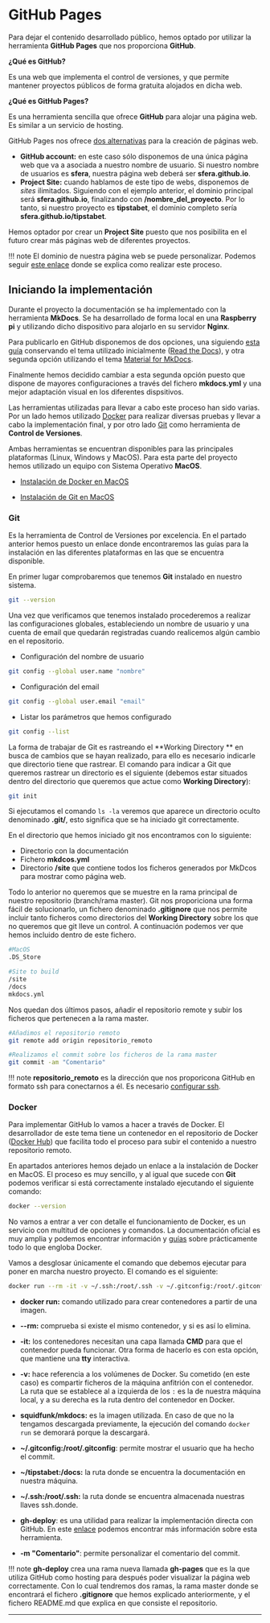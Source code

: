 # GitHub Pages

Para dejar el contenido desarrollado público, hemos optado por utilizar la herramienta **GitHub Pages** que nos proporciona **GitHub**.

**¿Qué es GitHub?**

Es una web que implementa el control de versiones, y que permite mantener proyectos públicos de forma gratuita alojados en dicha web.

**¿Qué es GitHub Pages?**

Es una herramienta sencilla que ofrece **GitHub** para alojar una página web. Es similar a un servicio de hosting.

GitHub Pages nos ofrece [dos alternativas](https://pages.github.com) para la creación de páginas web.

- **GitHub account:** en este caso sólo disponemos de una única página web que va a asociada a nuestro nombre de usuario. Si nuestro nombre de usuarios es **sfera**, nuestra página web deberá ser **sfera.github.io**. 
- **Project Site:** cuando hablamos de este tipo de webs, disponemos de *sites* ilimitados. Siguiendo con el ejemplo anterior, el dominio principal será **sfera.github.io**, finalizando con **/nombre_del_proyecto**. Por lo tanto, si nuestro proyecto es **tipstabet**, el dominio completo sería **sfera.github.io/tipstabet**.

Hemos optador por crear un **Project Site** puesto que nos posibilita en el futuro crear más páginas web de diferentes proyectos.

!!! note
	El dominio de nuestra página web se puede personalizar. Podemos seguir [este enlace](https://help.github.com/en/articles/using-a-custom-domain-with-github-pages) donde se explica como realizar este proceso.



## Iniciando la implementación

Durante el proyecto la documentación se ha implementado con la herramienta **MkDocs**. Se ha desarrollado de forma local en una **Raspberry pi** y utilizando dicho dispositivo para alojarlo en su servidor **Nginx**. 

Para publicarlo en GitHub disponemos de dos opciones, una siguiendo [esta guía](https://www.mkdocs.org/user-guide/deploying-your-docs/#github-pages) conservando el tema utilizado inicialmente ([Read the Docs](https://www.mkdocs.org/user-guide/deploying-your-docs/#read-the-docs)), y otra segunda opción utilizando el tema [Material for MkDocs](https://squidfunk.github.io/mkdocs-material/).

Finalmente hemos decidido cambiar a esta segunda opción puesto que dispone de mayores configuraciones a través del fichero **mkdocs.yml** y una mejor adaptación visual en los diferentes dispsitivos.

Las herramientas utilizadas para llevar a cabo este proceso han sido varias. Por un lado hemos utilizado [Docker](https://www.docker.com) para realizar diversas pruebas y llevar a cabo la implementación final, y por otro lado [Git](https://git-scm.com) como herramienta de **Control de Versiones**.

Ambas herramientas se encuentran disponibles para las principales plataformas (Linux, Windows y MacOS). Para esta parte del proyecto hemos utilizado un equipo con Sistema Operativo **MacOS**.

- [Instalación de Docker en MacOS](https://docs.docker.com/v17.12/docker-for-mac/install/)

- [Instalación de Git en MacOS](https://www.atlassian.com/git/tutorials/install-git)



### Git

Es la herramienta de Control de Versiones por excelencia. En el partado anterior hemos puesto un enlace donde encontraremos las guías para la instalación en las diferentes plataformas en las que se encuentra disponible.

En primer lugar comprobaremos que tenemos **Git** instalado en nuestro sistema.

```bash
git --version
```

Una vez que verificamos que tenemos instalado procederemos a realizar las configuraciones globales, estableciendo un nombre de usuario y una cuenta de email que quedarán registradas cuando realicemos algún cambio en el repositorio.

- Configuración del nombre de usuario

```bash
git config --global user.name "nombre"
```

- Configuración del email

```bash
git config --global user.email "email"
```

- Listar los parámetros que hemos configurado

```bash
git config --list
```

La forma de trabajar de Git es rastreando el **Working Directory ** en busca de cambios que se hayan realizado, para ello es necesario indicarle que directorio tiene que rastrear. El comando para indicar a Git que queremos rastrear un directorio es el siguiente (debemos estar situados dentro del directorio que queremos que actue como **Working Directory**):

```bash
git init
```

Si ejecutamos el comando `ls -la` veremos que aparece un directorio oculto denominado **.git/**, esto significa que se ha iniciado git correctamente.

En el directorio que hemos iniciado git nos encontramos con lo siguiente:

- Directorio con la documentación
- Fichero **mkdcos.yml**
- Directorio **/site** que contiene todos los ficheros generados por MkDcos para mostrar como página web.

Todo lo anterior no queremos que se muestre en la rama principal de nuestro repositorio (branch/rama master). Git nos proporiciona una forma fácil de solucionarlo, un fichero denominado **.gitignore** que nos permite incluir tanto ficheros como directorios del **Working Directory** sobre los que no queremos que git lleve un control. A continuación podemos ver que hemos incluido dentro de este fichero.

```bash
#MacOS
.DS_Store

#Site to build
/site
/docs
mkdocs.yml
```

Nos quedan dos últimos pasos, añadir el repositorio remote y subir los ficheros que pertenecen a la rama master.

```bash
#Añadimos el repositorio remoto
git remote add origin repositorio_remoto

#Realizamos el commit sobre los ficheros de la rama master
git commit -am "Comentario"
```

!!! note
	**repositorio_remoto** es la dirección que nos proporicona GitHub en formato ssh para conectarnos a él. Es necesario [configurar ssh](https://medium.com/@ancizj393/crear-una-clave-ssh-en-git-y-vincular-en-tu-cuenta-de-github-e7a6b22bc93f).



### Docker

Para implementar GitHub lo vamos a hacer a través de Docker. El desarrollador de este tema tiene un contenedor en el repositorio de Docker ([Docker Hub](https://hub.docker.com/r/squidfunk/mkdocs-material)) que facilita todo el proceso para subir el contenido a nuestro repositorio remoto.

En apartados anteriores hemos dejado un enlace a la instalación de Docker en MacOS. El proceso es muy sencillo, y al igual que sucede con **Git** podemos verificar si está correctamente instalado ejecutando el siguiente comando:

```bash
docker --version
```

No vamos a entrar a ver con detalle el funcionamiento de Docker, es un servicio con multitud de opciones y comandos. La documentación oficial es muy amplia y podemos encontrar información y [guías](https://docs.docker.com/v17.12/get-started/) sobre prácticamente todo lo que engloba Docker.

Vamos a desglosar únicamente el comando que debemos ejecutar para poner en marcha nuestro proyecto. El comando es el siguiente:

```bash
docker run --rm -it -v ~/.ssh:/root/.ssh -v ~/.gitconfig:/root/.gitconfig ~/tipstabet:/docs squidfunk/mkdocs-material gh-deploy -m "Comentario"
```

- **docker run:** comando utilizado para crear contenedores a partir de una imagen.

- **-\-rm:** comprueba si existe el mismo contenedor, y si es así lo elimina.

- **-it:** los contenedores necesitan una capa llamada **CMD** para que el contenedor pueda funcionar. Otra forma de hacerlo es con esta opción, que mantiene una **tty** interactiva.

- **-v:** hace referencia a los volúmenes de Docker. Su cometido (en este caso) es compartir ficheros de la máquina anfitrión con el contenedor. La ruta que se establece al a izquierda de los `:` es la de nuestra máquina local, y a su derecha es la ruta dentro del contenedor en Docker.

- **squidfunk/mkdocs:** es la imagen utilizada. En caso de que no la tengamos descargada previamente, la ejecución del comando `docker run` se demorará porque la descargará.
- **~/.gitconfig:/root/.gitconfig**: permite mostrar el usuario que ha hecho el commit.

- **~/tipstabet:/docs:**  la ruta donde se encuentra la documentación en nuestra máquina. 

- **~/.ssh:/root/.ssh:** la ruta donde se encuentra almacenada nuestras llaves ssh.donde.

- **gh-deploy**: es una utilidad para realizar la implementación directa con GitHub. En este [enlace](https://github.com/davisp/ghp-import) podemos encontrar más información sobre esta herramienta. 
- **-m "Comentario"**: permite personalizar el comentario del commit.



!!! note
	**gh-deploy** crea una rama nueva llamada **gh-pages** que es la que utiliza GitHub como hosting para después poder visualizar la página web correctamente. Con lo cual tendremos dos ramas, la rama master donde se encontrará el fichero **.gitignore** que hemos explicado anteriormente, y el fichero README.md que explica en que consiste el repositorio.



----

